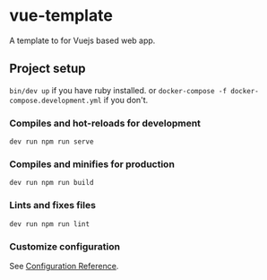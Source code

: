# vue-template

A template to for Vuejs based web app.

## Project setup

`bin/dev up` if you have ruby installed.
or
`docker-compose -f docker-compose.development.yml` if you don't.

### Compiles and hot-reloads for development

```
dev run npm run serve
```

### Compiles and minifies for production

```
dev run npm run build
```

### Lints and fixes files

```
dev run npm run lint
```

### Customize configuration

See [Configuration Reference](https://cli.vuejs.org/config/).
